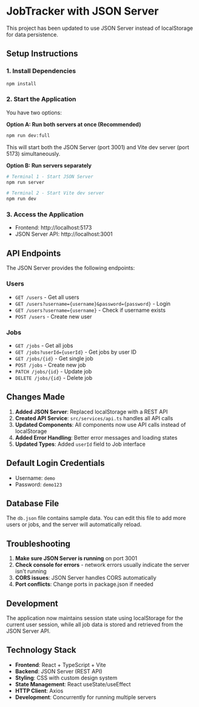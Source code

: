 # JobTracker with JSON Server

This project has been updated to use JSON Server instead of localStorage for data persistence.

## Setup Instructions

### 1. Install Dependencies
```bash
npm install
```

### 2. Start the Application
You have two options:

**Option A: Run both servers at once (Recommended)**
```bash
npm run dev:full
```
This will start both the JSON Server (port 3001) and Vite dev server (port 5173) simultaneously.

**Option B: Run servers separately**
```bash
# Terminal 1 - Start JSON Server
npm run server

# Terminal 2 - Start Vite dev server
npm run dev
```

### 3. Access the Application
- Frontend: http://localhost:5173
- JSON Server API: http://localhost:3001

## API Endpoints

The JSON Server provides the following endpoints:

### Users
- `GET /users` - Get all users
- `GET /users?username={username}&password={password}` - Login
- `GET /users?username={username}` - Check if username exists
- `POST /users` - Create new user

### Jobs
- `GET /jobs` - Get all jobs
- `GET /jobs?userId={userId}` - Get jobs by user ID
- `GET /jobs/{id}` - Get single job
- `POST /jobs` - Create new job
- `PATCH /jobs/{id}` - Update job
- `DELETE /jobs/{id}` - Delete job

## Changes Made

1. **Added JSON Server**: Replaced localStorage with a REST API
2. **Created API Service**: `src/services/api.ts` handles all API calls
3. **Updated Components**: All components now use API calls instead of localStorage
4. **Added Error Handling**: Better error messages and loading states
5. **Updated Types**: Added `userId` field to Job interface

## Default Login Credentials

- Username: `demo`
- Password: `demo123`

## Database File

The `db.json` file contains sample data. You can edit this file to add more users or jobs, and the server will automatically reload.

## Troubleshooting

1. **Make sure JSON Server is running** on port 3001
2. **Check console for errors** - network errors usually indicate the server isn't running
3. **CORS issues**: JSON Server handles CORS automatically
4. **Port conflicts**: Change ports in package.json if needed

## Development

The application now maintains session state using localStorage for the current user session, while all job data is stored and retrieved from the JSON Server API.

## Technology Stack

- **Frontend**: React + TypeScript + Vite
- **Backend**: JSON Server (REST API)
- **Styling**: CSS with custom design system
- **State Management**: React useState/useEffect
- **HTTP Client**: Axios
- **Development**: Concurrently for running multiple servers

